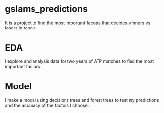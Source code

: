 # gslams_predictions
It is a project to find the most important facotrs that decides winners vs losers in tennis

# EDA
I explore and analysis data for two years of ATP matches to find the most important factors.

# Model
I make a model using decisions trees and forest trees to test my predictions and the accuracy of the factors I choose. 
